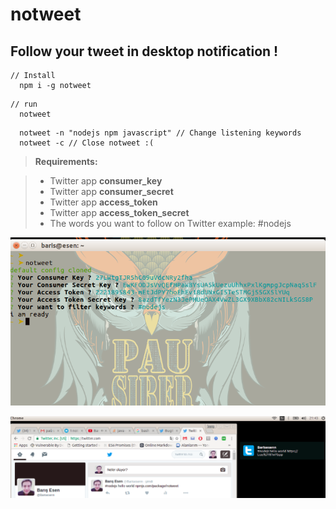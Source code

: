# notweet

## Follow your tweet in desktop notification !

```
// Install
  npm i -g notweet
```

```
// run
  notweet
```

```
  notweet -n "nodejs npm javascript" // Change listening keywords
  notweet -c // Close notweet :(
```

> **Requirements:**

> - Twitter app **consumer_key**
> - Twitter app **consumer_secret**
> - Twitter app **access_token**
> - Twitter app **access_token_secret**
> - The words you want to follow on Twitter example: #nodejs

![Preparation](example.png)

![Hello](hello.png)
